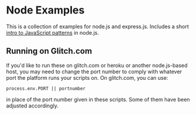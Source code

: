 # Node Examples

This is a collection of examples for node.js and express.js. Includes a short [intro to JavaScript patterns](IntroJavaScriptPatterns.md) in node.js. 

## Running on Glitch.com

If you'd like to run these on glitch.com or heroku or another node.js-based host, you may need to change the port number to comply with whatever port the platform runs your scripts on. On glitch.com, you can use:
````
process.env.PORT || portnumber
````

in place of the port number given in these scripts. Some of them have been adjusted accordingly. 